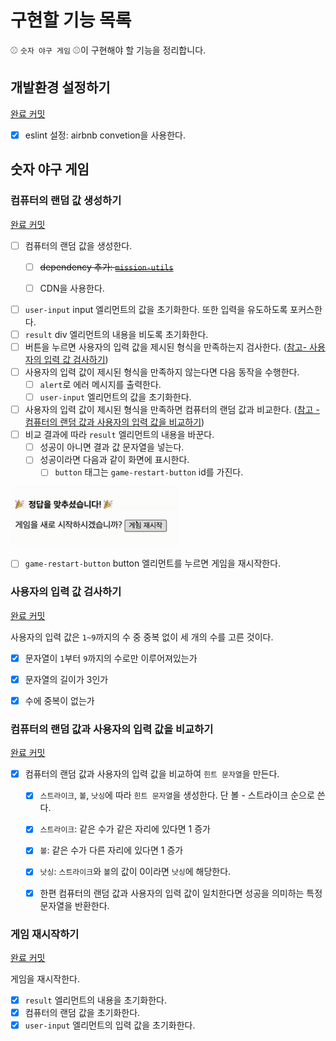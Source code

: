 # 구현할 기능 목록

:baseball: `숫자 야구 게임` :baseball:이 구현해야 할 기능을 정리합니다.



## 개발환경 설정하기

[완료 커밋](https://github.com/leegwae/javascript-baseball-precourse/commit/22c0a5642b70d66bf291e97519120e0aa999b8f3)

- [x] eslint 설정: airbnb convetion을 사용한다.



## 숫자 야구 게임

### 컴퓨터의 랜덤 값 생성하기

[완료 커밋](https://github.com/leegwae/javascript-baseball-precourse/commit/72698bcd8cbcf89e6d568de592a212a07aa748d3)

- [ ] 컴퓨터의 랜덤 값을 생성한다.
  - [ ] ~~dependency 추가: [`mission-utils`](https://github.com/woowacourse-projects/javascript-mission-utils#mission-utils)~~
  - [ ] CDN을 사용한다.



- [ ] `user-input` input 엘리먼트의 값을 초기화한다. 또한 입력을 유도하도록 포커스한다.
- [ ] `result` div 엘리먼트의 내용을 비도록 초기화한다.
- [ ] 버튼을 누르면 사용자의 입력 값을 제시된 형식을 만족하는지 검사한다. ([참고- 사용자의 입력 값 검사하기](#사용자의-입력-값-검사하기))
- [ ] 사용자의 입력 값이 제시된 형식을 만족하지 않는다면 다음 동작을 수행한다.
  - [ ] `alert`로 에러 메시지를 출력한다.
  - [ ] `user-input` 엘리먼트의 값을 초기화한다.
- [ ] 사용자의 입력 값이 제시된 형식을 만족하면 컴퓨터의 랜덤 값과 비교한다.  ([참고 - 컴퓨터의 랜덤 값과 사용자의 입력 값을 비교하기](#컴퓨터의-랜덤-값과-사용자의-입력-값을-비교하기))
- [ ] 비교 결과에 따라 `result` 엘리먼트의 내용을 바꾼다.
  - [ ] 성공이 아니면 결과 값 문자열을 넣는다.
  - [ ] 성공이라면 다음과 같이 화면에 표시한다.
    - [ ] `button` 태그는 `game-restart-button` id를 가진다.

![result_success](result_success.PNG)

- [ ] `game-restart-button` button 엘리먼트를 누르면 게임을 재시작한다.



### 사용자의 입력 값 검사하기

[완료 커밋](https://github.com/leegwae/javascript-baseball-precourse/commit/76983105c807490e1210bb3bf3d27b0cc4455e52)

사용자의 입력 값은 `1~9`까지의 수 중 중복 없이 세 개의 수를 고른 것이다.

- [x] 문자열이 `1`부터 `9`까지의 수로만 이루어져있는가
- [x] 문자열의 길이가 3인가
- [x] 수에 중복이 없는가



### 컴퓨터의 랜덤 값과 사용자의 입력 값을 비교하기

[완료 커밋](https://github.com/leegwae/javascript-baseball-precourse/commit/70882014fa774bd920dc9978324d6cebe8da7450)

- [x] 컴퓨터의 랜덤 값과 사용자의 입력 값을 비교하여 `힌트 문자열`을 만든다. 
  - [x] `스트라이크`, `볼`, `낫싱`에 따라 `힌트 문자열`을 생성한다. 단 볼 - 스트라이크 순으로 쓴다.
  - [x] `스트라이크`: 같은 수가 같은 자리에 있다면 1 증가
  - [x] `볼`: 같은 수가 다른 자리에 있다면 1 증가
  - [x] `낫싱`: `스트라이크`와 `볼`의 값이 0이라면 `낫싱`에 해당한다.
  - [x] 한편 컴퓨터의 랜덤 값과 사용자의 입력 값이 일치한다면 성공을 의미하는 특정 문자열을 반환한다.



### 게임 재시작하기

[완료 커밋](https://github.com/leegwae/javascript-baseball-precourse/commit/40cae774c820b3d6dcfa7eae608b730eb6ed14e5)

게임을 재시작한다.

- [x] `result` 엘리먼트의 내용을 초기화한다.
- [x] 컴퓨터의 랜덤 값을 초기화한다.
- [x] `user-input` 엘리먼트의 입력 값을 초기화한다.
